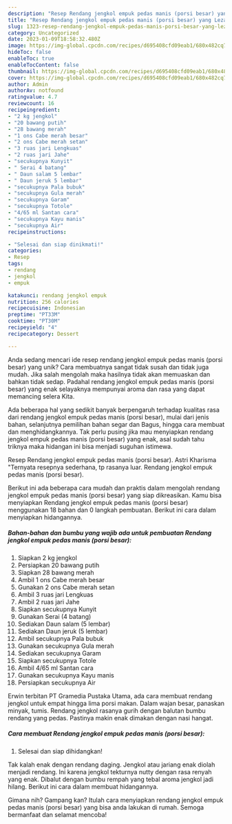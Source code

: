 ```yaml
---
description: "Resep Rendang jengkol empuk pedas manis (porsi besar) yang Lezat"
title: "Resep Rendang jengkol empuk pedas manis (porsi besar) yang Lezat"
slug: 1323-resep-rendang-jengkol-empuk-pedas-manis-porsi-besar-yang-lezat
category: Uncategorized
date: 2023-01-09T18:58:32.480Z
image: https://img-global.cpcdn.com/recipes/d695408cfd09eab1/680x482cq70/rendang-jengkol-empuk-pedas-manis-porsi-besar-foto-resep-utama.jpg
hideToc: false
enableToc: true
enableTocContent: false
thumbnail: https://img-global.cpcdn.com/recipes/d695408cfd09eab1/680x482cq70/rendang-jengkol-empuk-pedas-manis-porsi-besar-foto-resep-utama.jpg
cover: https://img-global.cpcdn.com/recipes/d695408cfd09eab1/680x482cq70/rendang-jengkol-empuk-pedas-manis-porsi-besar-foto-resep-utama.jpg
author: Admin
authorAv: notfound
ratingvalue: 4.7
reviewcount: 16
recipeingredient:
- "2 kg jengkol"
- "20 bawang putih"
- "28 bawang merah"
- "1 ons Cabe merah besar"
- "2 ons Cabe merah setan"
- "3 ruas jari Lengkuas"
- "2 ruas jari Jahe"
- "secukupnya Kunyit"
- " Serai 4 batang"
- " Daun salam 5 lembar"
- " Daun jeruk 5 lembar"
- "secukupnya Pala bubuk"
- "secukupnya Gula merah"
- "secukupnya Garam"
- "secukupnya Totole"
- "4/65 ml Santan cara"
- "secukupnya Kayu manis"
- "secukupnya Air"
recipeinstructions:

- "Selesai dan siap dinikmati!"
categories:
- Resep
tags:
- rendang
- jengkol
- empuk

katakunci: rendang jengkol empuk 
nutrition: 256 calories
recipecuisine: Indonesian
preptime: "PT33M"
cooktime: "PT30M"
recipeyield: "4"
recipecategory: Dessert

---
```





Anda sedang mencari ide resep rendang jengkol empuk pedas manis (porsi besar) yang unik? Cara membuatnya sangat tidak susah dan tidak juga mudah. Jika salah mengolah maka hasilnya tidak akan memuaskan dan bahkan tidak sedap. Padahal rendang jengkol empuk pedas manis (porsi besar) yang enak selayaknya mempunyai aroma dan rasa yang dapat memancing selera Kita.





Ada beberapa hal yang sedikit banyak berpengaruh terhadap kualitas rasa dari rendang jengkol empuk pedas manis (porsi besar), mulai dari jenis bahan, selanjutnya pemilihan bahan segar dan Bagus, hingga cara membuat dan menghidangkannya. Tak perlu pusing jika mau menyiapkan rendang jengkol empuk pedas manis (porsi besar) yang enak,      asal sudah tahu triknya maka hidangan ini bisa menjadi suguhan istimewa.














Resep Rendang jengkol empuk pedas manis (porsi besar). Astri Kharisma &#34;Ternyata resepnya sederhana, tp rasanya luar. Rendang jengkol empuk pedas manis (porsi besar).






Berikut ini ada beberapa cara mudah dan praktis dalam mengolah rendang jengkol empuk pedas manis (porsi besar) yang siap dikreasikan. Kamu bisa menyiapkan Rendang jengkol empuk pedas manis (porsi besar) menggunakan 18 bahan dan 0 langkah pembuatan. Berikut ini cara dalam menyiapkan hidangannya.

<!--inarticleads1-->

##### Bahan-bahan dan bumbu yang wajib ada untuk pembuatan Rendang jengkol empuk pedas manis (porsi besar):

1. Siapkan 2 kg jengkol
1. Persiapkan 20 bawang putih
1. Siapkan 28 bawang merah
1. Ambil 1 ons Cabe merah besar
1. Gunakan 2 ons Cabe merah setan
1. Ambil 3 ruas jari Lengkuas
1. Ambil 2 ruas jari Jahe
1. Siapkan secukupnya Kunyit
1. Gunakan  Serai (4 batang)
1. Sediakan  Daun salam (5 lembar)
1. Sediakan  Daun jeruk (5 lembar)
1. Ambil secukupnya Pala bubuk
1. Gunakan secukupnya Gula merah
1. Sediakan secukupnya Garam
1. Siapkan secukupnya Totole
1. Ambil 4/65 ml Santan cara
1. Gunakan secukupnya Kayu manis
1. Persiapkan secukupnya Air


Erwin terbitan PT Gramedia Pustaka Utama, ada cara membuat rendang jengkol untuk empat hingga lima porsi makan. Dalam wajan besar, panaskan minyak, tumis. Rendang jengkol rasanya gurih dengan balutan bumbu rendang yang pedas. Pastinya makin enak dimakan dengan nasi hangat. 

<!--inarticleads2-->

##### Cara membuat Rendang jengkol empuk pedas manis (porsi besar):


1. Selesai dan siap dihidangkan!

Tak kalah enak dengan rendang daging. Jengkol atau jariang enak diolah menjadi rendang. Ini karena jengkol tekturnya nutty dengan rasa renyah yang enak. Dibalut dengan bumbu rempah yang tebal aroma jengkol jadi hilang. Berikut ini cara dalam membuat hidangannya. 

Gimana nih? Gampang kan? Itulah cara menyiapkan rendang jengkol empuk pedas manis (porsi besar) yang bisa anda lakukan di rumah. Semoga bermanfaat dan selamat mencoba!
